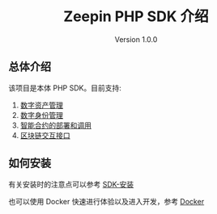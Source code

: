 <h1 align="center"> Zeepin PHP SDK 介绍 </h1>

<p align="center" class="version">Version 1.0.0 </p>

## 总体介绍

该项目是本体 PHP SDK。目前支持:

1. [数字资产管理](数字资产管理.md)
2. [数字身份管理](数字身份管理.md)
3. [智能合约的部署和调用](智能合约的部署和调用.md)
4. [区块链交互接口](区块链交互接口.md)

## 如何安装

有关安装时的注意点可以参考 [SDK-安装](SDK-安装.md)

也可以使用 Docker 快速进行体验以及进入开发，参考 [Docker](docker.md)

